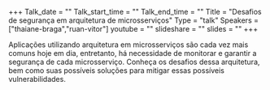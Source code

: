 +++
Talk_date = ""
Talk_start_time = ""
Talk_end_time = ""
Title = "Desafios de segurança em arquitetura de microsserviços"
Type = "talk"
Speakers = ["thaiane-braga","ruan-vitor"]
youtube = ""
slideshare = ""
slides = ""
+++

Aplicações utilizando arquitetura em microsserviços são cada vez mais comuns hoje em dia, entretanto, há necessidade de monitorar e garantir a segurança de cada microsserviço. Conheça os desafios dessa arquitetura, bem como suas possíveis soluções para mitigar essas possíveis vulnerabilidades.